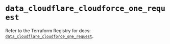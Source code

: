 # `data_cloudflare_cloudforce_one_request`

Refer to the Terraform Registry for docs: [`data_cloudflare_cloudforce_one_request`](https://registry.terraform.io/providers/cloudflare/cloudflare/5.4.0/docs/data-sources/cloudforce_one_request).
